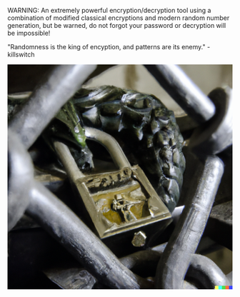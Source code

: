 WARNING: An extremely powerful encryption/decryption tool using a combination of modified classical encryptions and modern random number generation, but be warned, do not forgot your password or decryption will be impossible!

"Randomness is the king of encyption, and patterns are its enemy." -killswitch


![Alt text](/DragonCrypt.png)
